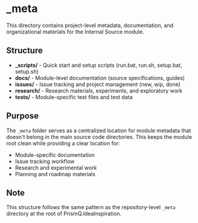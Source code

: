# _meta

This directory contains project-level metadata, documentation, and organizational materials for the Internal Source module.

## Structure

- **_scripts/** - Quick start and setup scripts (run.bat, run.sh, setup.bat, setup.sh)
- **docs/** - Module-level documentation (source specifications, guides)
- **issues/** - Issue tracking and project management (new, wip, done)
- **research/** - Research materials, experiments, and exploratory work
- **tests/** - Module-specific test files and test data

## Purpose

The `_meta` folder serves as a centralized location for module metadata that doesn't belong in the main source code directories. This keeps the module root clean while providing a clear location for:

- Module-specific documentation
- Issue tracking workflow
- Research and experimental work
- Planning and roadmap materials

## Note

This structure follows the same pattern as the repository-level `_meta` directory at the root of PrismQ.IdeaInspiration.
